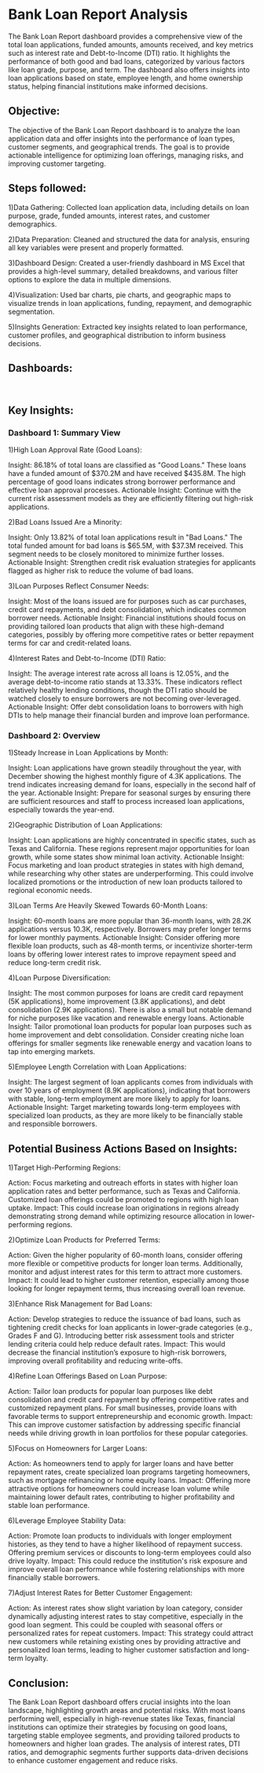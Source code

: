 # Bank Loan Report Analysis

The Bank Loan Report dashboard provides a comprehensive view of the total loan applications, funded amounts, amounts received, and key metrics such as interest rate and Debt-to-Income (DTI) ratio. It highlights the performance of both good and bad loans, categorized by various factors like loan grade, purpose, and term. The dashboard also offers insights into loan applications based on state, employee length, and home ownership status, helping financial institutions make informed decisions.

## Objective:

The objective of the Bank Loan Report dashboard is to analyze the loan application data and offer insights into the performance of loan types, customer segments, and geographical trends. The goal is to provide actionable intelligence for optimizing loan offerings, managing risks, and improving customer targeting.

## Steps followed:

1)Data Gathering: Collected loan application data, including details on loan purpose, grade, funded amounts, interest rates, and customer demographics.

2)Data Preparation: Cleaned and structured the data for analysis, ensuring all key variables were present and properly formatted.

3)Dashboard Design: Created a user-friendly dashboard in MS Excel that provides a high-level summary, detailed breakdowns, and various filter options to explore the data in multiple dimensions.

4)Visualization: Used bar charts, pie charts, and geographic maps to visualize trends in loan applications, funding, repayment, and demographic segmentation.

5)Insights Generation: Extracted key insights related to loan performance, customer profiles, and geographical distribution to inform business decisions.

## Dashboards:

![]()

![]()


## Key Insights:

### Dashboard 1: Summary View 


1)High Loan Approval Rate (Good Loans):

Insight: 86.18% of total loans are classified as "Good Loans." These loans have a funded amount of $370.2M and have received $435.8M. The high percentage of good loans indicates strong borrower performance and effective loan approval processes.
Actionable Insight: Continue with the current risk assessment models as they are efficiently filtering out high-risk applications.

2)Bad Loans Issued Are a Minority:

Insight: Only 13.82% of total loan applications result in "Bad Loans." The total funded amount for bad loans is $65.5M, with $37.3M received. This segment needs to be closely monitored to minimize further losses.
Actionable Insight: Strengthen credit risk evaluation strategies for applicants flagged as higher risk to reduce the volume of bad loans.

3)Loan Purposes Reflect Consumer Needs:

Insight: Most of the loans issued are for purposes such as car purchases, credit card repayments, and debt consolidation, which indicates common borrower needs.
Actionable Insight: Financial institutions should focus on providing tailored loan products that align with these high-demand categories, possibly by offering more competitive rates or better repayment terms for car and credit-related loans.

4)Interest Rates and Debt-to-Income (DTI) Ratio:

Insight: The average interest rate across all loans is 12.05%, and the average debt-to-income ratio stands at 13.33%. These indicators reflect relatively healthy lending conditions, though the DTI ratio should be watched closely to ensure borrowers are not becoming over-leveraged.
Actionable Insight: Offer debt consolidation loans to borrowers with high DTIs to help manage their financial burden and improve loan performance.


### Dashboard 2: Overview 


1)Steady Increase in Loan Applications by Month:

Insight: Loan applications have grown steadily throughout the year, with December showing the highest monthly figure of 4.3K applications. The trend indicates increasing demand for loans, especially in the second half of the year.
Actionable Insight: Prepare for seasonal surges by ensuring there are sufficient resources and staff to process increased loan applications, especially towards the year-end.

2)Geographic Distribution of Loan Applications:

Insight: Loan applications are highly concentrated in specific states, such as Texas and California. These regions represent major opportunities for loan growth, while some states show minimal loan activity.
Actionable Insight: Focus marketing and loan product strategies in states with high demand, while researching why other states are underperforming. This could involve localized promotions or the introduction of new loan products tailored to regional economic needs.

3)Loan Terms Are Heavily Skewed Towards 60-Month Loans:

Insight: 60-month loans are more popular than 36-month loans, with 28.2K applications versus 10.3K, respectively. Borrowers may prefer longer terms for lower monthly payments.
Actionable Insight: Consider offering more flexible loan products, such as 48-month terms, or incentivize shorter-term loans by offering lower interest rates to improve repayment speed and reduce long-term credit risk.

4)Loan Purpose Diversification:

Insight: The most common purposes for loans are credit card repayment (5K applications), home improvement (3.8K applications), and debt consolidation (2.9K applications). There is also a small but notable demand for niche purposes like vacation and renewable energy loans.
Actionable Insight: Tailor promotional loan products for popular loan purposes such as home improvement and debt consolidation. Consider creating niche loan offerings for smaller segments like renewable energy and vacation loans to tap into emerging markets.

5)Employee Length Correlation with Loan Applications:

Insight: The largest segment of loan applicants comes from individuals with over 10 years of employment (8.9K applications), indicating that borrowers with stable, long-term employment are more likely to apply for loans.
Actionable Insight: Target marketing towards long-term employees with specialized loan products, as they are more likely to be financially stable and responsible borrowers.


## Potential Business Actions Based on Insights:


1)Target High-Performing Regions:

Action: Focus marketing and outreach efforts in states with higher loan application rates and better performance, such as Texas and California. Customized loan offerings could be promoted to regions with high loan uptake.
Impact: This could increase loan originations in regions already demonstrating strong demand while optimizing resource allocation in lower-performing regions.

2)Optimize Loan Products for Preferred Terms:

Action: Given the higher popularity of 60-month loans, consider offering more flexible or competitive products for longer loan terms. Additionally, monitor and adjust interest rates for this term to attract more customers.
Impact: It could lead to higher customer retention, especially among those looking for longer repayment terms, thus increasing overall loan revenue.

3)Enhance Risk Management for Bad Loans:

Action: Develop strategies to reduce the issuance of bad loans, such as tightening credit checks for loan applicants in lower-grade categories (e.g., Grades F and G). Introducing better risk assessment tools and stricter lending criteria could help reduce default rates.
Impact: This would decrease the financial institution’s exposure to high-risk borrowers, improving overall profitability and reducing write-offs.

4)Refine Loan Offerings Based on Loan Purpose:

Action: Tailor loan products for popular loan purposes like debt consolidation and credit card repayment by offering competitive rates and customized repayment plans. For small businesses, provide loans with favorable terms to support entrepreneurship and economic growth.
Impact: This can improve customer satisfaction by addressing specific financial needs while driving growth in loan portfolios for these popular categories.

5)Focus on Homeowners for Larger Loans:

Action: As homeowners tend to apply for larger loans and have better repayment rates, create specialized loan programs targeting homeowners, such as mortgage refinancing or home equity loans.
Impact: Offering more attractive options for homeowners could increase loan volume while maintaining lower default rates, contributing to higher profitability and stable loan performance.

6)Leverage Employee Stability Data:

Action: Promote loan products to individuals with longer employment histories, as they tend to have a higher likelihood of repayment success. Offering premium services or discounts to long-term employees could also drive loyalty.
Impact: This could reduce the institution's risk exposure and improve overall loan performance while fostering relationships with more financially stable borrowers.

7)Adjust Interest Rates for Better Customer Engagement:

Action: As interest rates show slight variation by loan category, consider dynamically adjusting interest rates to stay competitive, especially in the good loan segment. This could be coupled with seasonal offers or personalized rates for repeat customers.
Impact: This strategy could attract new customers while retaining existing ones by providing attractive and personalized loan terms, leading to higher customer satisfaction and long-term loyalty.

## Conclusion:


The Bank Loan Report dashboard offers crucial insights into the loan landscape, highlighting growth areas and potential risks. With most loans performing well, especially in high-revenue states like Texas, financial institutions can optimize their strategies by focusing on good loans, targeting stable employee segments, and providing tailored products to homeowners and higher loan grades. The analysis of interest rates, DTI ratios, and demographic segments further supports data-driven decisions to enhance customer engagement and reduce risks.






